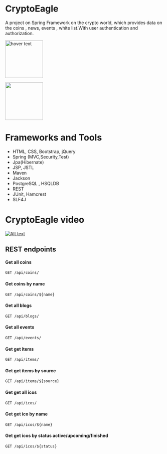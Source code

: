 # CryptoEagle
A project on  Spring Framework on the crypto world, which provides data on the coins , news, events , white list.With user authentication  and authorization.

 <p align="left">
               <img src="https://travis-ci.org/pkaravaev/CryptoEagle.svg?branch=master" width="120" title="hover text"> 
             </p>

<p align="left">
  <img src="https://codecov.io/gh/pkaravaev/CryptoEagle/branch/master/graph/badge.svg" width="120"  "title="hover text">
</p>


# Frameworks and Tools

* HTML, CSS, Bootstrap, jQuery
* Spring (MVC,Security,Test)
* Jpa(Hibernate)
* JSP, JSTL
* Maven
* Jackson
* PostgreSQL , HSQLDB
* REST
* JUnit, Hamcrest
* SLF4J

# CryptoEagle video

[![Alt text](https://sharryhong.github.io/image/spring.png)](https://www.youtube.com/watch?v=R5fR_unJa7U)


## REST endpoints
#### Get all coins
```
GET /api/coins/
```
#### Get coins by name
```
GET /api/coins/${name}
```

#### Get all blogs
```
GET /api/blogs/
```

#### Get all events
```
GET /api/events/
```

#### Get get items
```
GET /api/items/
```
#### Get get items by source
```
GET /api/items/${source}
```
#### Get get all icos
```
GET /api/icos/
```

#### Get get  ico by name
```
GET /api/icos/${name}
```

#### Get get  icos by status active/upcoming/finished
```
GET /api/icos/${status}
```

